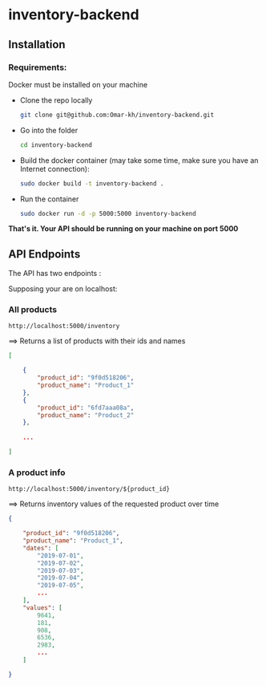 

# inventory-backend

## Installation

### Requirements:
Docker must be installed on your machine

- Clone the repo locally

  ```bash
  git clone git@github.com:Omar-kh/inventory-backend.git
  ```

  

- Go into the folder

  ```bash
  cd inventory-backend
  ```

  

- Build the docker container (may take some time, make sure you have an Internet connection):

  ```bash
  sudo docker build -t inventory-backend .
  ```

- Run the container

  ```bash
  sudo docker run -d -p 5000:5000 inventory-backend
  ```

  

**That's it. Your API should be running on your machine on port 5000**

## API Endpoints

The API has two endpoints :

Supposing your are on localhost:

### All products

```
http://localhost:5000/inventory
```

==> Returns a list of products with their ids and names

```json
[

    {
        "product_id": "9f0d518206",
        "product_name": "Product_1"
    },
    {
        "product_id": "6fd7aaa08a",
        "product_name": "Product_2"
    },
    
    ...

]
```



### A product info

```
http://localhost:5000/inventory/${product_id}
```
==> Returns inventory values of the requested product over time

```json
{

    "product_id": "9f0d518206",
    "product_name": "Product_1",
    "dates": [
        "2019-07-01",
        "2019-07-02",
        "2019-07-03",
        "2019-07-04",
        "2019-07-05",
        ...
    ],
    "values": [
        9641,
        181,
        908,
        6536,
        2983,
        ...
    ]

}
```

